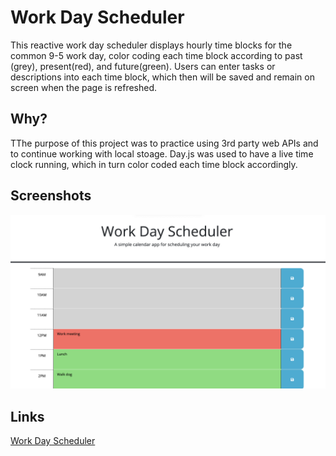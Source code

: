 # Work Day Scheduler
This reactive work day scheduler displays hourly time blocks for the common 9-5 work day, color coding each time block according to past (grey), present(red), and future(green). Users can enter tasks or descriptions into each time block, which then will be saved and remain on screen when the page is refreshed.
## Why?
TThe purpose of this project was to practice using 3rd party web APIs and to continue working with local stoage.  Day.js was used to have a live time clock running, which in turn color coded each time block accordingly. 
## Screenshots
![Page Screenshot](/assets/Screenshot%202023-09-26%20at%2012.24.33%20PM.png)
## Links
[Work Day Scheduler](https://phechzzz.github.io/work-day-scheduler/)